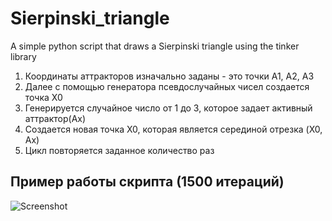 # Sierpinski_triangle
A simple python script that draws a Sierpinski triangle using the tinker library

1. Координаты аттракторов изначально заданы - это точки A1, A2, A3
2. Далее с помощью генератора псевдослучайных чисел создается точка X0
3. Генерируется случайное число от 1 до 3, которое задает активный аттрактор(Ax)
4. Создается новая точка X0, которая является серединой отрезка (X0, Ax)
5. Цикл повторяется заданное количество раз

## Пример работы скрипта (1500 итераций)
![Screenshot](https://i.imgur.com/Dex76Rt.png)
